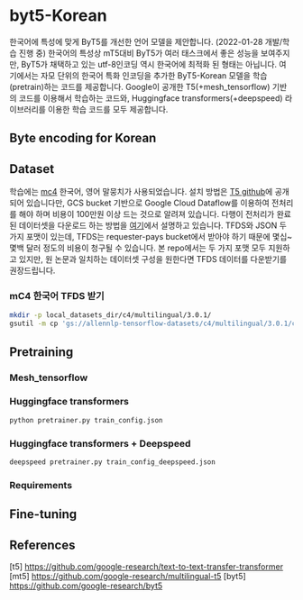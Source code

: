 # byt5-Korean
한국어에 특성에 맞게 ByT5를 개선한 언어 모델을 제안합니다. (2022-01-28 개발/학습 진행 중)
한국어의 특성상 mT5대비 ByT5가 여러 태스크에서 좋은 성능을 보여주지만, ByT5가 채택하고 있는 utf-8인코딩 역시 한국어에 최적화 된 형태는 아닙니다. 여기에서는 자모 단위의 한국어 특화 인코딩을 추가한 ByT5-Korean 모델을 학습(pretrain)하는 코드를 제공합니다.
Google이 공개한 T5(+mesh_tensorflow) 기반의 코드를 이용해서 학습하는 코드와, Huggingface transformers(+deepspeed) 라이브러리를 이용한 학습 코드를 모두 제공합니다.

## Byte encoding for Korean

## Dataset
학습에는 [mc4](https://www.tensorflow.org/datasets/catalog/c4#c4multilingual_nights_stay) 한국어, 영어 말뭉치가 사용되었습니다. 설치 방법은 [T5 github](https://github.com/google-research/text-to-text-transfer-transformer)에 공개되어 있습니다만, GCS bucket 기반으로  Google Cloud Dataflow를 이용하여 전처리를 해야 하며 비용이 100만원 이상 드는 것으로 알려져 있습니다. 다행이 전처리가 완료된 데이터셋을 다운로드 하는 방법을 [여기](https://github.com/allenai/allennlp/discussions/5056)에서 설명하고 있습니다. TFDS와 JSON 두 가지 포맷이 있는데, TFDS는 requester-pays bucket에서 받아야 하기 때문에 몇십~몇백 달러 정도의 비용이 청구될 수 있습니다. 본 repo에서는 두 가지 포맷 모두 지원하고 있지만, 원 논문과 일치하는 데이터셋 구성을 원한다면 TFDS 데이터를 다운받기를 권장드립니다. 

### mC4 한국어 TFDS 받기
```sh
mkdir -p local_datasets_dir/c4/multilingual/3.0.1/
gsutil -m cp 'gs://allennlp-tensorflow-datasets/c4/multilingual/3.0.1/c4-ko*' local_datasets_dir/c4/multilingual/3.0.1/
```

## Pretraining

### Mesh_tensorflow

### Huggingface transformers
```sh
python pretrainer.py train_config.json
```

### Huggingface transformers + Deepspeed
```sh
deepspeed pretrainer.py train_config_deepspeed.json
```

### Requirements

## Fine-tuning

## References

[t5] https://github.com/google-research/text-to-text-transfer-transformer
[mt5] https://github.com/google-research/multilingual-t5
[byt5] https://github.com/google-research/byt5
